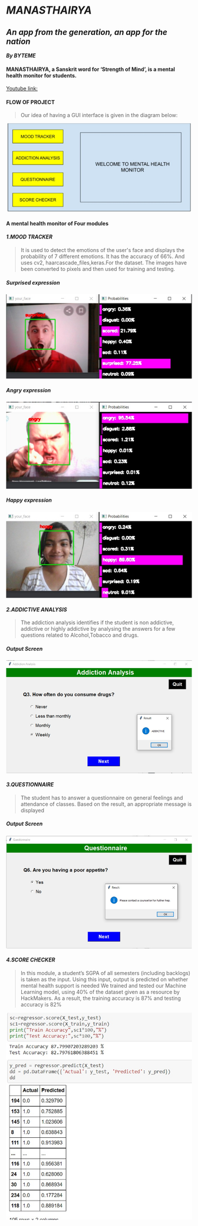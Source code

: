# *MANASTHAIRYA*
## *An app from the generation, an app for the nation*
***By BYTEME***
#### MANASTHAIRYA, a Sanskrit word for ‘Strength of Mind’, is a mental health monitor for students.
[Youtube link:](https://youtu.be/QfrpH78Yc30)
#### FLOW OF PROJECT
>Our idea of having a GUI interface is given in the diagram below:

![](https://github.com/1234-ritu/Byte-me/blob/main/images/Flow.jpeg)

#### A mental health monitor of Four modules
#### *1.MOOD TRACKER*
>It is used to detect the emotions of the user's face and displays the probability of 7 different emotions. It has the accuracy of 66%. And uses cv2, haarcascade_files,keras.For the dataset. The images have been converted to pixels and then used for training and testing.
##### Surprised expression
![](https://github.com/1234-ritu/Byte-me/blob/main/images/mood%20tracker1.jpeg)
##### Angry expression
![](https://github.com/1234-ritu/Byte-me/blob/main/images/mood%20tracker2.jpeg)
##### Happy expression
![](https://github.com/1234-ritu/Byte-me/blob/main/images/moodtracker%203.jpeg)
#### *2.ADDICTIVE ANALYSIS*
>The addiction analysis identifies if the student is non addictive, addictive or highly addictive by analysing the answers for a few questions related to Alcohol,Tobacco and drugs.
##### Output Screen
![](https://github.com/1234-ritu/Byte-me/blob/main/images/Addiction%20Analysis.jpeg)
#### *3.QUESTIONNAIRE*
>The student has to answer a questionnaire on general feelings and attendance of classes. Based on the result, an appropriate message is displayed
##### Output Screen
![](https://github.com/1234-ritu/Byte-me/blob/main/images/Questionnaire.jpeg)
#### *4.SCORE CHECKER*
>In this module, a student’s SGPA of all semesters (including backlogs) is taken as the input. Using this input, output is predicted on whether mental health support is needed
We trained and tested our Machine Learning model, using 40% of the dataset given as
a resource by HackMakers. As a result, the training accuracy is 87% and testing
accuracy is 82%

![](https://github.com/1234-ritu/Byte-me/blob/main/images/Score%20checker.jpeg)
